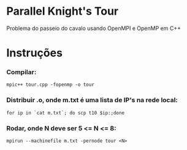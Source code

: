 # Parallel Knight's Tour
Problema do passeio do cavalo usando OpenMPI e OpenMP em C++

# Instruções

### Compilar:
```
mpic++ tour.cpp -fopenmp -o tour
```
### Distribuir .o, onde m.txt é uma lista de IP's na rede local:
```
for ip in `cat m.txt`; do scp t10 $ip:;done
```

### Rodar, onde N deve ser 5 <= N <= 8:
```
mpirun --machinefile m.txt -pernode tour <N>
```

